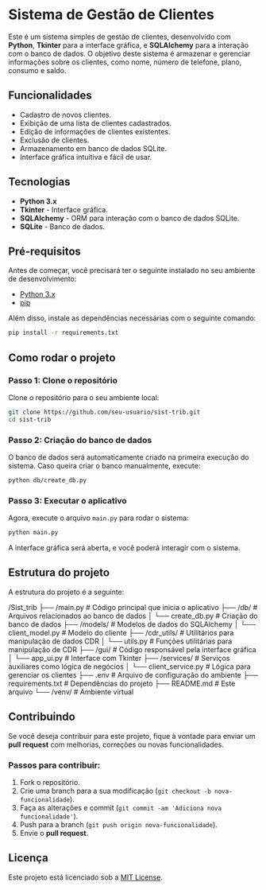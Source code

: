 
# Sistema de Gestão de Clientes

Este é um sistema simples de gestão de clientes, desenvolvido com **Python**, **Tkinter** para a interface gráfica, e **SQLAlchemy** para a interação com o banco de dados. O objetivo deste sistema é armazenar e gerenciar informações sobre os clientes, como nome, número de telefone, plano, consumo e saldo.

## Funcionalidades

- Cadastro de novos clientes.
- Exibição de uma lista de clientes cadastrados.
- Edição de informações de clientes existentes.
- Exclusão de clientes.
- Armazenamento em banco de dados SQLite.
- Interface gráfica intuitiva e fácil de usar.

## Tecnologias

- **Python 3.x**
- **Tkinter** - Interface gráfica.
- **SQLAlchemy** - ORM para interação com o banco de dados SQLite.
- **SQLite** - Banco de dados.

## Pré-requisitos

Antes de começar, você precisará ter o seguinte instalado no seu ambiente de desenvolvimento:

- [Python 3.x](https://www.python.org/downloads/)
- [pip](https://pip.pypa.io/en/stable/)

Além disso, instale as dependências necessárias com o seguinte comando:

```bash
pip install -r requirements.txt
```

## Como rodar o projeto

### Passo 1: Clone o repositório

Clone o repositório para o seu ambiente local:

```bash
git clone https://github.com/seu-usuario/sist-trib.git
cd sist-trib
```

### Passo 2: Criação do banco de dados

O banco de dados será automaticamente criado na primeira execução do sistema. Caso queira criar o banco manualmente, execute:

```bash
python db/create_db.py
```

### Passo 3: Executar o aplicativo

Agora, execute o arquivo `main.py` para rodar o sistema:

```bash
python main.py
```

A interface gráfica será aberta, e você poderá interagir com o sistema.

## Estrutura do projeto

A estrutura do projeto é a seguinte:


/Sist_trib
├── /main.py               # Código principal que inicia o aplicativo
├── /db/                   # Arquivos relacionados ao banco de dados
│   └── create_db.py       # Criação do banco de dados
├── /models/               # Modelos de dados do SQLAlchemy
│   └── client_model.py    # Modelo do cliente
├── /cdr_utils/            # Utilitários para manipulação de dados CDR
│   └── utils.py           # Funções utilitárias para manipulação de CDR
├── /gui/                  # Código responsável pela interface gráfica
│   └── app_ui.py          # Interface com Tkinter
├── /services/             # Serviços auxiliares como lógica de negócios
│   └── client_service.py  # Lógica para gerenciar os clientes
├── .env                   # Arquivo de configuração do ambiente
├── requirements.txt       # Dependências do projeto
├── README.md              # Este arquivo
└── /venv/                 # Ambiente virtual


## Contribuindo

Se você deseja contribuir para este projeto, fique à vontade para enviar um **pull request** com melhorias, correções ou novas funcionalidades.

### Passos para contribuir:

1. Fork o repositório.
2. Crie uma branch para a sua modificação (`git checkout -b nova-funcionalidade`).
3. Faça as alterações e commit (`git commit -am 'Adiciona nova funcionalidade'`).
4. Push para a branch (`git push origin nova-funcionalidade`).
5. Envie o **pull request**.

## Licença

Este projeto está licenciado sob a [MIT License](LICENSE).

